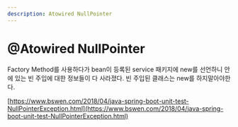 ```yaml
---
description: Atowired NullPointer
---
```


# @Atowired NullPointer

 Factory Method를 사용하다가 bean이 등록된 service 패키지에 new를 선언하니 안에 있는 빈 주입에 대한 정보들이 다 사라졌다. 빈 주입된 클래스는 new를 하지말아야한다.



[https://www.bswen.com/2018/04/java-spring-boot-unit-test-NullPointerException.html](https://www.bswen.com/2018/04/java-spring-boot-unit-test-NullPointerException.html)

